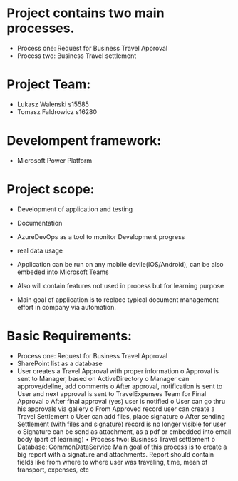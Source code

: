 # Project contains two main processes.
- Process one: Request for Business Travel Approval
-	Process two: Business Travel settlement

# Project Team:
-	Lukasz Walenski s15585
-	Tomasz Faldrowicz s16280

# Develompent framework:
- Microsoft Power Platform 

# Project scope:
-	Development of application and testing
-	Documentation 
-	AzureDevOps as a tool to monitor Development progress
-	real data usage

- Application can be run on any mobile devile(IOS/Android), can be also embeded into Microsoft Teams
- Also will contain features not used in process but for learning purpose
- Main goal of application is to replace typical document management effort in company via automation.

# Basic Requirements:
-	Process one: Request for Business Travel Approval
-	SharePoint list as a database
-	User creates a Travel Approval with proper information
o	Approval is sent to Manager, based on ActiveDirectory
o	Manager can approve/deline, add comments
o	After approval, notification is sent to User and next approval is sent to TravelExpenses Team for Final Approval 
o	After final approval (yes) user is notified
o	User can go thru his approvals via gallery
o	From Approved record user can create a Travel Settlement
o	User can add files, place signature
o	After sending Settlement (with files and signature) record is no longer visible for user
o	Signature can be send as attachment, as a pdf or embedded into email body (part of learning)
•	Process two: Business Travel settlement
o	Database: CommonDataService
Main goal of this process is to create a big report with a signature and attachments.
Report should contain fields like from where to where user was traveling, time, mean of transport, expenses, etc
